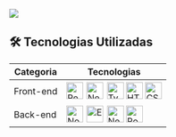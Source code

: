 <a href="https://wakatime.com"><img src="https://wakatime.com/share/@Gabriel_Dev/b0705488-16e5-44d1-8347-11ae0d4a38c5.png" /></a>

<h2>🛠 Tecnologias Utilizadas</h2>

<table>
  <thead>
    <tr>
      <th>Categoria</th>
      <th>Tecnologias</th>
    </tr>
  </thead>
  <tbody>
    <tr>
      <td>Front-end</td>
      <td>
        <img src="https://cdn.jsdelivr.net/gh/devicons/devicon/icons/react/react-original.svg" alt="React" width="30"/>
        <img src="https://cdn.jsdelivr.net/gh/devicons/devicon/icons/nextjs/nextjs-original.svg" alt="Next.js" width="30" style="background-color: white; padding: 2px;"/>
        <img src="https://cdn.jsdelivr.net/gh/devicons/devicon/icons/typescript/typescript-original.svg" alt="TypeScript" width="30"/>
        <img src="https://cdn.jsdelivr.net/gh/devicons/devicon/icons/html5/html5-original.svg" alt="HTML5" width="30"/>
        <img src="https://cdn.jsdelivr.net/gh/devicons/devicon/icons/css3/css3-original.svg" alt="CSS3" width="30"/>
      </td>
    </tr>
    <tr>
      <td>Back-end</td>
      <td>
        <img src="https://cdn.jsdelivr.net/gh/devicons/devicon/icons/nodejs/nodejs-original.svg" alt="Node.js" width="30"/>
        <img src="https://cdn.jsdelivr.net/gh/devicons/devicon/icons/express/express-original.svg" alt="Express" width="30" style="background-color: white; padding: 2px;"/>
        <img src="https://cdn.jsdelivr.net/gh/devicons/devicon/icons/nestjs/nestjs-plain.svg" alt="NestJS" width="30"/>
        <img src="https://cdn.jsdelivr.net/gh/devicons/devicon/icons/postgresql/postgresql-original.svg" alt="PostgreSQL" width="30"/>
      </td>
    </tr>
  </tbody>
</table>




